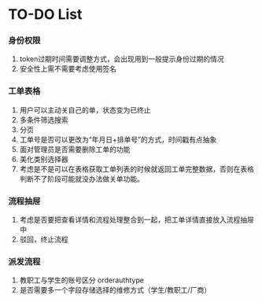 # TO-DO List

### 身份权限

1. token过期时间需要调整方式，会出现用到一般提示身份过期的情况
2. 安全性上需不需要考虑使用签名

### 工单表格

1. 用户可以主动关自己的单，状态变为已终止
2. 多条件筛选搜索
3. 分页
4. 工单号是否可以更改为“年月日+排单号”的方式，时间戳有点抽象
5. 面对管理员是否需要删除工单的功能
6. 美化类别选择器
7. 考虑是不是可以在表格获取工单列表的时候就返回工单完整数据，否则在表格判断不了阶段可能就没办法做关单功能。

### 流程抽屉

1. 考虑是否要把查看详情和流程处理整合到一起，把工单详情直接放入流程抽屉中
2. 驳回，终止流程

### 派发流程

1. 教职工与学生的账号区分 orderauthtype
2. 是否需要多一个字段存储选择的维修方式（学生/教职工/厂商）
